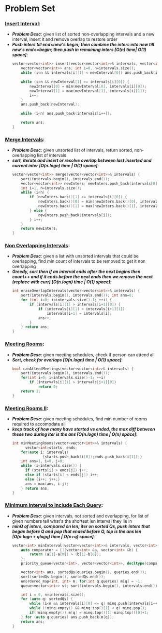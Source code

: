 # Problem Set

### [Insert Interval](https://leetcode.com/problems/insert-interval/):
- ***Problem Desc***: given list of sorted non-overlapping intervals and a new interval, insert it and remove overlap to restore order
- ***Push inters till end<new's begin; then combine the inters into new till new's end<=begin; then push in remaining inters [O(n) time| O(1) space]***:
  ```cpp
  vector<vector<int>> insert(vector<vector<int>>& intervals, vector<int>& newInterval) {
      vector<vector<int>> ans; int i=0, n=intervals.size();
      while (i<n && intervals[i][1] < newInterval[0]) ans.push_back(intervals[i++]);
      
      while (i<n && newInterval[1] >= intervals[i][0]) {
          newInterval[0] = min(newInterval[0], intervals[i][0]);
          newInterval[1] = max(newInterval[1], intervals[i][1]);
          i++;
      }
      ans.push_back(newInterval);
      
      while (i<n) ans.push_back(intervals[i++]);
      
      return ans;
  }
  ```

### [Merge Intervals](https://leetcode.com/problems/merge-intervals/):
- ***Problem Desc***: given unsorted list of intervals, return sorted, non-overlapping list of intervals
- ***sort, iterate and insert or resolve overlap between last inserted and current inter [O(n.logn) time | O(1) space]***:
  ```cpp
  vector<vector<int>> merge(vector<vector<int>>& intervals) {
      sort(intervals.begin(), intervals.end());
      vector<vector<int>> newInters; newInters.push_back(intervals[0]);
      int i=1, n=intervals.size();
      while (i<n) {
          if (newInters.back()[1] >= intervals[i][0]) {
              newInters.back()[0] = min(newInters.back()[0], intervals[i][0]);
              newInters.back()[1] = max(newInters.back()[1], intervals[i][1]);
          } else {
              newInters.push_back(intervals[i]);
          } i++;
      }
      return newInters;
  }
  ```

### [Non Overlapping Intervals](https://leetcode.com/problems/non-overlapping-intervals/):
- ***Problem Desc***: given a list with unsorted intervals that could be overlapping, find min count of intervals to be removed to get it non overlapping
- ***Greedy, sort then if an interval ends after the next begins then count++ and if it ends before the next ends then we remove the next (replace with curr) [O(n.logn) time | O(1) space]***:
  ```cpp
  int eraseOverlapIntervals(vector<vector<int>>& intervals) {
      sort(intervals.begin(), intervals.end()); int ans=0;
      for (int i=0; i<intervals.size()-1; ++i) {
          if (intervals[i][1] > intervals[i+1][0]) {
              if (intervals[i][1] < intervals[i+1][1]) 
                  intervals[i+1] = intervals[i];
              ans++;
          }
      } return ans;
  }
  ```

### [Meeting Rooms](https://leetcode.com/problems/meeting-rooms/):
- ***Problem Desc***: given meeting schedules, check if person can attend all
- ***Sort, check for overlaps [O(n.logn) time | O(1) space]***:
  ```cpp
  bool canAttendMeetings(vector<vector<int>>& intervals) {
      sort(intervals.begin(), intervals.end());
      for(int i=0; i<intervals.size()-1; ++i)
          if (intervals[i][1] > intervals[i+1][0]) 
              return 0;
      return 1;
  }
  ```

### [Meeting Rooms II](https://github.com/neetcode-gh/leetcode/blob/main/cpp/0253-meeting-rooms-ii.cpp):
- ***Problem Desc***: given meeting schedules, find min number of rooms required to accomodate all
- ***keep track of how many have started vs ended, the max diff between these two during iter is the ans [O(n.logn) time | O(n) space]***:
  ```cpp
  int minMeetingRooms(vector<vector<int>>& intervals) {
  		vector<int>starts, ends;
      for(auto i: intervals) 
  				{starts.push_back(i[0]);ends.push_back(i[1]);}
      int ans=1, i=0, j=0;
      while (i<intervals.size()) {
  		if (starts[i] > ends[j]) j++;
  		else if (starts[i] < ends[j]) i++;
  		else {i++; j++;}
  		ans = max(ans, i-j);
      } return ans;
  }
  ```

### [Minimum Interval to Include Each Query](https://leetcode.com/problems/minimum-interval-to-include-each-query/):
- ***Problem Desc***: given intervals, not sorted and overlapping, for list of given numbers tell what's the shortest len interval they lie in
- ***minQ of inters, compared on len; iter on sorted Qs, push inters that began before Q and pop that ended before Q, top is the ans len [O(n.logn + qlogq) time | O(n+q) space]***:
  ```cpp
  vector<int> minInterval(vector<vector<int>>& intervals, vector<int>& queries) {
      auto comparator = [](vector<int> &a, vector<int> &b) {
          return (a[1]-a[0]) > (b[1]-b[0]);
      };
      priority_queue<vector<int>, vector<vector<int>>, decltype(comparator)> minq(comparator);

      vector<int> ans, sortedQs(queries.begin(), queries.end()); 
      sort(sortedQs.begin(), sortedQs.end());
      unordered_map<int, int> m; for(int q:queries) m[q] = -1;
      queue<vector<int>> st; sort(intervals.begin(), intervals.end());

      int i = 0, n=intervals.size();
      for (auto q: sortedQs) {
          while (i<n && intervals[i][0] <= q) minq.push(intervals[i++]);
          while (!minq.empty() && minq.top()[1] < q) minq.pop();
          if(!minq.empty()) m[q] = minq.top()[1]-minq.top()[0]+1;
      } for (auto q:queries) ans.push_back(m[q]);
      return ans;
  }
  ```
